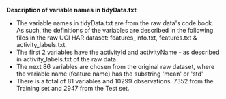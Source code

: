 **Description of variable names in tidyData.txt**

* The variable names in tidyData.txt are from the raw data's code book. As such, the definitions of the variables are described in the following files in the raw UCI HAR dataset: features_info.txt, features.txt & activity_labels.txt.
* The first 2 variables have the activityId and activityName - as described in activity_labels.txt of the raw data
* The next 86 variables are chosen from the original raw dataset, where the variable name (feature name) has the substring 'mean' or 'std'
* There is a total of 81 variables and 10299 observations. 7352 from the Training set and 2947 from the Test set.
